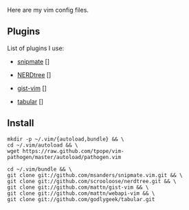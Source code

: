 Here are my vim config files.

Plugins
-------

List of plugins I use:
- [snipmate] []
- [NERDtree] []
- [gist-vim] []
- [tabular] []

    [snipmate]: https://github.com/garbas/vim-snipmate
    [NERDtree]: https://github.com/vim-scripts/The-NERD-tree
    [gist-vim]: https://github.com/mattn/gist-vim
    [tabular]: https://github.com/godlygeek/tabular.git

Install
-------

````
mkdir -p ~/.vim/{autoload,bundle} && \
cd ~/.vim/autoload && \
wget https://raw.github.com/tpope/vim-pathogen/master/autoload/pathogen.vim

cd ~/.vim/bundle && \
git clone git://github.com/msanders/snipmate.vim.git && \
git clone git://github.com/scrooloose/nerdtree.git && \
git clone git://github.com/mattn/gist-vim && \
git clone git://github.com/mattn/webapi-vim && \
git clone git://github.com/godlygeek/tabular.git
````
